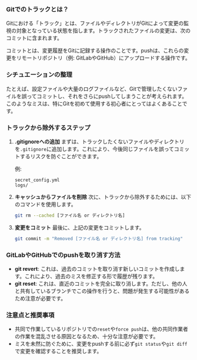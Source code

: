 ### Gitでのトラックとは？
Gitにおける「トラック」とは、ファイルやディレクトリがGitによって変更の監視の対象となっている状態を指します。トラックされたファイルの変更は、次のコミットに含まれます。

コミットとは、変更履歴をGitに記録する操作のことです。pushは、これらの変更をリモートリポジトリ（例: GitLabやGitHub）にアップロードする操作です。

### シチュエーションの整理
たとえば、設定ファイルや大量のログファイルなど、Gitで管理したくないファイルを誤ってコミットし、それをさらにpushしてしまうことが考えられます。このようなミスは、特にGitを初めて使用する初心者にとってはよくあることです。

### トラックから除外するステップ
1. **.gitignoreへの追加**
   まずは、トラックしたくないファイルやディレクトリを`.gitignore`に追加します。これにより、今後同じファイルを誤ってコミットするリスクを防ぐことができます。

   例:
   ```
   secret_config.yml
   logs/
   ```

2. **キャッシュからファイルを削除**
   次に、トラックから除外するためには、以下のコマンドを使用します。
   ```bash
   git rm --cached [ファイル名 or ディレクトリ名]
   ```

3. **変更をコミット**
   最後に、上記の変更をコミットします。
   ```bash
   git commit -m "Removed [ファイル名 or ディレクトリ名] from tracking"
   ```

### GitLabやGitHubでのpushを取り消す方法
- **git revert**: これは、過去のコミットを取り消す新しいコミットを作成します。これにより、過去のミスを修正する形で履歴が残ります。
- **git reset**: これは、直近のコミットを完全に取り消します。ただし、他の人と共有しているブランチでこの操作を行うと、問題が発生する可能性があるため注意が必要です。

### 注意点と推奨事項
- 共同で作業しているリポジトリでの`reset`や`force push`は、他の共同作業者の作業を混乱させる原因となるため、十分な注意が必要です。
- ミスを未然に防ぐために、変更をpushする前に必ず`git status`や`git diff`で変更を確認することを推奨します。
